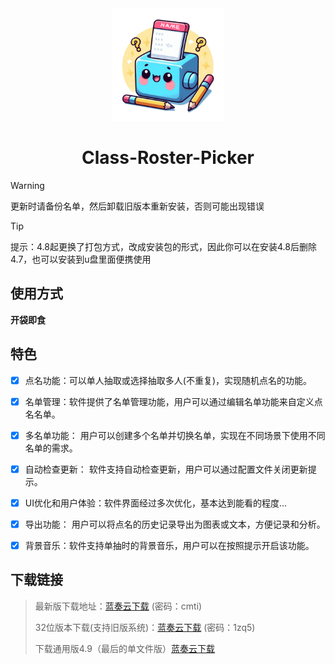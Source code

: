 <div align="center">
<a><img src="./Class-Roster-Picker.png" width="180" height="180" alt="Class-Roster-Picker"></a>
</div>

<div align="center">

# Class-Roster-Picker

</div>

> [!WARNING]  
> 更新时请备份名单，然后卸载旧版本重新安装，否则可能出现错误
> 

> [!TIP]
> 提示：4.8起更换了打包方式，改成安装包的形式，因此你可以在安装4.8后删除4.7，也可以安装到u盘里面便携使用

## 使用方式

**开袋即食**


## 特色
- [x] 点名功能：可以单人抽取或选择抽取多人(不重复)，实现随机点名的功能。
- [x] 名单管理：软件提供了名单管理功能，用户可以通过编辑名单功能来自定义点名名单。
- [x] 多名单功能： 用户可以创建多个名单并切换名单，实现在不同场景下使用不同名单的需求。
- [x] 自动检查更新： 软件支持自动检查更新，用户可以通过配置文件关闭更新提示。
- [x] UI优化和用户体验：软件界面经过多次优化，基本达到能看的程度...
- [x] 导出功能： 用户可以将点名的历史记录导出为图表或文本，方便记录和分析。
- [x] 背景音乐：软件支持单抽时的背景音乐，用户可以在按照提示开启该功能。



## 下载链接
> 最新版下载地址：[蓝奏云下载](https://yish.lanzouw.com/b038hjo8f) (密码：cmti)
> 
> 32位版本下载(支持旧版系统)：[蓝奏云下载](https://yish.lanzouw.com/iJRop1fncvzi) (密码：1zq5)
> 
> 下载通用版4.9（最后的单文件版）[蓝奏云下载](https://yish.lanzouw.com/izsZF0fv96jg) 
